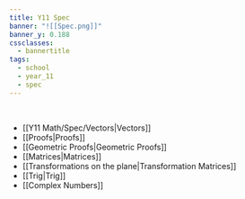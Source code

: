 ```yaml
---
title: Y11 Spec
banner: "![[Spec.png]]"
banner_y: 0.188
cssclasses:
  - bannertitle
tags:
  - school
  - year_11
  - spec
---
```

<div class="title" style="color:white">Spec</div>

- [[Y11 Math/Spec/Vectors|Vectors]]
- [[Proofs|Proofs]]
- [[Geometric Proofs|Geometric Proofs]]
- [[Matrices|Matrices]]
- [[Transformations on the plane|Transformation Matrices]]
- [[Trig|Trig]]
- [[Complex Numbers]]